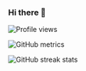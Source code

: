 ### Hi there 👋

![Profile views](https://gpvc.arturio.dev/4sskick)  

![GitHub metrics](https://metrics.lecoq.io/4sskick) 

![GitHub streak stats](https://github-readme-streak-stats.herokuapp.com/?user=4sskick)

<!--
**4sskick/4sskick** is a ✨ _special_ ✨ repository because its `README.md` (this file) appears on your GitHub profile.


Here are some ideas to get you started:

- 🔭 I’m currently working on ...
- 🌱 I’m currently learning ...
- 👯 I’m looking to collaborate on ...
- 🤔 I’m looking for help with ...
- 💬 Ask me about ...
- 📫 How to reach me: ...
- 😄 Pronouns: ...
- ⚡ Fun fact: ...
-->
